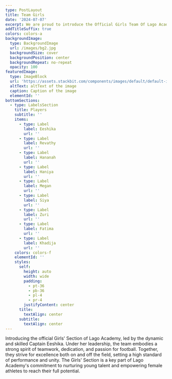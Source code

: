 ```yaml
---
type: PostLayout
title: Team Girls
date: '2024-07-07'
excerpt: We are proud to introduce the Official Girls Team Of Lago Academy
addTitleSuffix: true
colors: colors-a
backgroundImage:
  type: BackgroundImage
  url: /images/bg2.jpg
  backgroundSize: cover
  backgroundPosition: center
  backgroundRepeat: no-repeat
  opacity: 100
featuredImage:
  type: ImageBlock
  url: 'https://assets.stackbit.com/components/images/default/default-image.png'
  altText: altText of the image
  caption: Caption of the image
  elementId: ''
bottomSections:
  - type: LabelsSection
    title: Players
    subtitle: ''
    items:
      - type: Label
        label: Eeshika
        url: ''
      - type: Label
        label: Revathy
        url: ''
      - type: Label
        label: Hananah
        url: ''
      - type: Label
        label: Haniya
        url: ''
      - type: Label
        label: Megan
        url: ''
      - type: Label
        label: Siya
        url: ''
      - type: Label
        label: Zuri
        url: ''
      - type: Label
        label: Fatima
        url: ''
      - type: Label
        label: Khadija
        url: ''
    colors: colors-f
    elementId: ''
    styles:
      self:
        height: auto
        width: wide
        padding:
          - pt-36
          - pb-36
          - pl-4
          - pr-4
        justifyContent: center
      title:
        textAlign: center
      subtitle:
        textAlign: center
---
```

Introducing the official Girls' Section of Lago Academy, led by the dynamic and skilled Captain Eeshika. Under her leadership, the team embodies a strong spirit of teamwork, dedication, and passion for football. Together, they strive for excellence both on and off the field, setting a high standard of performance and unity. The Girls' Section is a key part of Lago Academy's commitment to nurturing young talent and empowering female athletes to reach their full potential.

